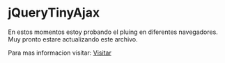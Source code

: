 # jQueryTinyAjax

En estos momentos estoy probando el pluing en diferentes navegadores. Muy pronto estare actualizando este archivo.

Para mas informacion visitar:
[Visitar](http://juaniquillo.com/blog)
